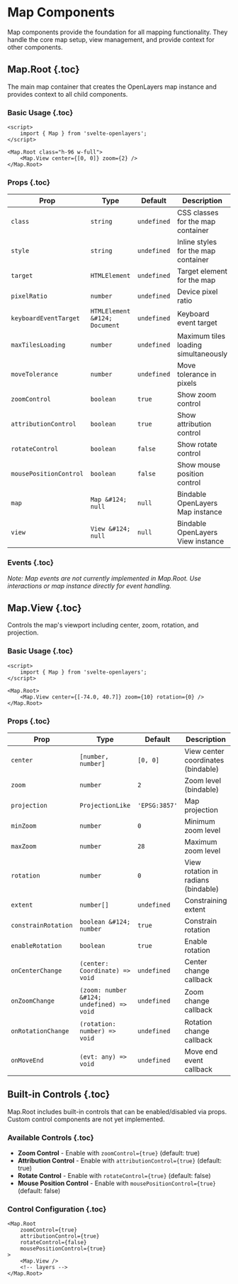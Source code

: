 # Map Components

Map components provide the foundation for all mapping functionality. They handle the core map setup, view management, and provide context for other components.

## Map.Root {.toc}

The main map container that creates the OpenLayers map instance and provides context to all child components.

### Basic Usage {.toc}

```svelte
<script>
	import { Map } from 'svelte-openlayers';
</script>

<Map.Root class="h-96 w-full">
	<Map.View center={[0, 0]} zoom={2} />
</Map.Root>
```

### Props {.toc}

| Prop                   | Type                          | Default     | Description                          |
| ---------------------- | ----------------------------- | ----------- | ------------------------------------ |
| `class`                | `string`                      | `undefined` | CSS classes for the map container    |
| `style`                | `string`                      | `undefined` | Inline styles for the map container  |
| `target`               | `HTMLElement`                 | `undefined` | Target element for the map           |
| `pixelRatio`           | `number`                      | `undefined` | Device pixel ratio                   |
| `keyboardEventTarget`  | `HTMLElement &#124; Document` | `undefined` | Keyboard event target                |
| `maxTilesLoading`      | `number`                      | `undefined` | Maximum tiles loading simultaneously |
| `moveTolerance`        | `number`                      | `undefined` | Move tolerance in pixels             |
| `zoomControl`          | `boolean`                     | `true`      | Show zoom control                    |
| `attributionControl`   | `boolean`                     | `true`      | Show attribution control             |
| `rotateControl`        | `boolean`                     | `false`     | Show rotate control                  |
| `mousePositionControl` | `boolean`                     | `false`     | Show mouse position control          |
| `map`                  | `Map &#124; null`             | `null`      | Bindable OpenLayers Map instance     |
| `view`                 | `View &#124; null`            | `null`      | Bindable OpenLayers View instance    |

### Events {.toc}

_Note: Map events are not currently implemented in Map.Root. Use interactions or map instance directly for event handling._

## Map.View {.toc}

Controls the map's viewport including center, zoom, rotation, and projection.

### Basic Usage {.toc}

```svelte
<script>
	import { Map } from 'svelte-openlayers';
</script>

<Map.Root>
	<Map.View center={[-74.0, 40.7]} zoom={10} rotation={0} />
</Map.Root>
```

### Props {.toc}

| Prop                | Type                                      | Default       | Description                         |
| ------------------- | ----------------------------------------- | ------------- | ----------------------------------- |
| `center`            | `[number, number]`                        | `[0, 0]`      | View center coordinates (bindable)  |
| `zoom`              | `number`                                  | `2`           | Zoom level (bindable)               |
| `projection`        | `ProjectionLike`                          | `'EPSG:3857'` | Map projection                      |
| `minZoom`           | `number`                                  | `0`           | Minimum zoom level                  |
| `maxZoom`           | `number`                                  | `28`          | Maximum zoom level                  |
| `rotation`          | `number`                                  | `0`           | View rotation in radians (bindable) |
| `extent`            | `number[]`                                | `undefined`   | Constraining extent                 |
| `constrainRotation` | `boolean &#124; number`                   | `true`        | Constrain rotation                  |
| `enableRotation`    | `boolean`                                 | `true`        | Enable rotation                     |
| `onCenterChange`    | `(center: Coordinate) => void`            | `undefined`   | Center change callback              |
| `onZoomChange`      | `(zoom: number &#124; undefined) => void` | `undefined`   | Zoom change callback                |
| `onRotationChange`  | `(rotation: number) => void`              | `undefined`   | Rotation change callback            |
| `onMoveEnd`         | `(evt: any) => void`                      | `undefined`   | Move end event callback             |

## Built-in Controls {.toc}

Map.Root includes built-in controls that can be enabled/disabled via props. Custom control components are not yet implemented.

### Available Controls {.toc}

- **Zoom Control** - Enable with `zoomControl={true}` (default: true)
- **Attribution Control** - Enable with `attributionControl={true}` (default: true)
- **Rotate Control** - Enable with `rotateControl={true}` (default: false)
- **Mouse Position Control** - Enable with `mousePositionControl={true}` (default: false)

### Control Configuration {.toc}

```svelte
<Map.Root
	zoomControl={true}
	attributionControl={true}
	rotateControl={false}
	mousePositionControl={true}
>
	<Map.View />
	<!-- layers -->
</Map.Root>
```
